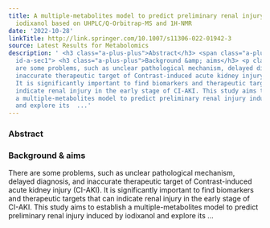 ```yaml
---
title: A multiple-metabolites model to predict preliminary renal injury induced by
  iodixanol based on UHPLC/Q-Orbitrap-MS and 1H-NMR
date: '2022-10-28'
linkTitle: http://link.springer.com/10.1007/s11306-022-01942-3
source: Latest Results for Metabolomics
description: ' <h3 class="a-plus-plus">Abstract</h3> <span class="a-plus-plus abstract-section
  id-a-sec1"> <h3 class="a-plus-plus">Background &amp; aims</h3> <p class="a-plus-plus">There
  are some problems, such as unclear pathological mechanism, delayed diagnosis, and
  inaccurate therapeutic target of Contrast-induced acute kidney injury (CI-AKI).
  It is significantly important to find biomarkers and therapeutic targets that can
  indicate renal injury in the early stage of CI-AKI. This study aims to establish
  a multiple-metabolites model to predict preliminary renal injury induced by iodixanol
  and explore its  ...'
---
```

 <h3 class="a-plus-plus">Abstract</h3> <span class="a-plus-plus abstract-section id-a-sec1"> <h3 class="a-plus-plus">Background &amp; aims</h3> <p class="a-plus-plus">There are some problems, such as unclear pathological mechanism, delayed diagnosis, and inaccurate therapeutic target of Contrast-induced acute kidney injury (CI-AKI). It is significantly important to find biomarkers and therapeutic targets that can indicate renal injury in the early stage of CI-AKI. This study aims to establish a multiple-metabolites model to predict preliminary renal injury induced by iodixanol and explore its  ...
